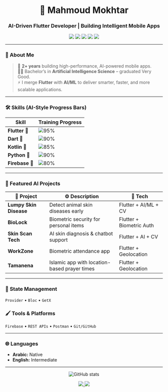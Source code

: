 <h1 align="center">🤖 Mahmoud Mokhtar</h1>
<h3 align="center">AI-Driven Flutter Developer | Building Intelligent Mobile Apps</h3>

<p align="center">
  <img src="https://img.shields.io/badge/Flutter-95%25-blue?style=for-the-badge&logo=flutter">
  <img src="https://img.shields.io/badge/Dart-90%25-0175C2?style=for-the-badge&logo=dart">
  <img src="https://img.shields.io/badge/Kotlin-85%25-purple?style=for-the-badge&logo=kotlin">
  <img src="https://img.shields.io/badge/Python-90%25-yellow?style=for-the-badge&logo=python">
  <img src="https://img.shields.io/badge/Firebase-80%25-orange?style=for-the-badge&logo=firebase">
</p>

---

### 🧠 About Me
> 🚀 **2+ years** building high-performance, AI-powered mobile apps.  
> 🧑‍🎓 Bachelor’s in **Artificial Intelligence Science** – graduated Very Good.  
> ⚡ I merge **Flutter** with **AI/ML** to deliver smarter, faster, and more scalable applications.

---

### 🛠️ Skills (AI-Style Progress Bars)

| Skill | Training Progress |
|-------|------------------|
| **Flutter** 🖤 | ![95%](https://progress-bar.dev/95/?title=Flutter&width=200&color=00FFFF) |
| **Dart** 🖤 | ![90%](https://progress-bar.dev/90/?title=Dart&width=200&color=00FF99) |
| **Kotlin** 🖤 | ![85%](https://progress-bar.dev/85/?title=Kotlin&width=200&color=9900FF) |
| **Python** 🖤 | ![90%](https://progress-bar.dev/90/?title=Python&width=200&color=FFD700) |
| **Firebase** 🖤 | ![80%](https://progress-bar.dev/80/?title=Firebase&width=200&color=FF4500) |

---

### 🤖 Featured AI Projects
| 📝 Project | ⚙️ Description | 🧩 Tech |
|------------|---------------|--------|
| **Lumpy Skin Disease** | Detect animal skin diseases early | Flutter + AI/ML + CV |
| **BioLock** | Biometric security for personal items | Flutter + Biometric Auth |
| **Skin Scan Tech** | AI skin diagnosis & chatbot support | Flutter + AI + CV |
| **WorkZone** | Biometric attendance app | Flutter + Geolocation |
| **Tamanena** | Islamic app with location-based prayer times | Flutter + Geolocation |

---

### 🧩 State Management
`Provider` • `Bloc` • `GetX`  

### 🖌️ Tools & Platforms
`Firebase` • `REST APIs` • `Postman` • `Git/GitHub`  

---

### 🌐 Languages
- **Arabic:** Native  
- **English:** Intermediate  

---

<p align="center">
  <img src="https://github-readme-stats.vercel.app/api?username=Eng-Mahmoud-Mokhtar&show_icons=true&theme=radical&count_private=true" alt="GitHub stats" />
</p>

<p align="center">
  <a href="mailto:Mahmoudmokhtar2001@gmail.com">
    <img src="https://img.shields.io/badge/Contact-Me-FF4088?style=for-the-badge&logo=gmail" />
  </a>
  <a href="https://github.com/Eng-Mahmoud-Mokhtar">
    <img src="https://img.shields.io/badge/My-GitHub-333?style=for-the-badge&logo=github" />
  </a>
</p>
